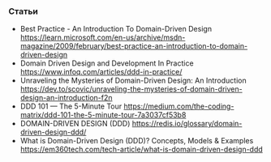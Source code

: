 
### Статьи

- Best Practice - An Introduction To Domain-Driven Design https://learn.microsoft.com/en-us/archive/msdn-magazine/2009/february/best-practice-an-introduction-to-domain-driven-design
- Domain Driven Design and Development In Practice https://www.infoq.com/articles/ddd-in-practice/
- Unraveling the Mysteries of Domain-Driven Design: An Introduction https://dev.to/scovic/unraveling-the-mysteries-of-domain-driven-design-an-introduction-f2n
- DDD 101 — The 5-Minute Tour https://medium.com/the-coding-matrix/ddd-101-the-5-minute-tour-7a3037cf53b8
- DOMAIN-DRIVEN DESIGN (DDD) https://redis.io/glossary/domain-driven-design-ddd/
- What is Domain-Driven Design (DDD)? Concepts, Models & Examples https://em360tech.com/tech-article/what-is-domain-driven-design-ddd
